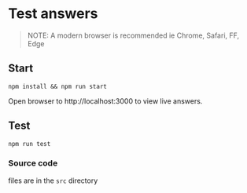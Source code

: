 Test answers
=======

> NOTE: A modern browser is recommended ie Chrome, Safari, FF, Edge

## Start
```npm install && npm run start```

Open browser to http://localhost:3000 to view live answers.

## Test
```npm run test```

### Source code
files are in the ```src``` directory
